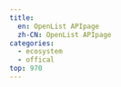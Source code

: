 ```yaml
---
title:
  en: OpenList APIpage
  zh-CN: OpenList APIpage
categories:
  - ecosystem
  - offical
top: 970
---
```


<WorkInProgress />